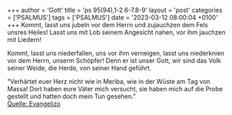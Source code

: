 +++
author = 'Gott'
title = 'ps 95(94),1-2.6-7.8-9'
layout = 'post'
categories = ['PSALMUS']
tags = ['PSALMUS']
date = '2023-03-12 08:00:04 +0100'
+++
Kommt, lasst uns jubeln vor dem Herrn
und zujauchzen dem Fels unsres Heiles!
Lasst uns mit Lob seinem Angesicht nahen,
vor ihm jauchzen mit Liedern!

Kommt, lasst uns niederfallen, uns vor ihm verneigen,
lasst uns niederknien vor dem Herrn, unserm Schöpfer!
Denn er ist unser Gott,
wir sind das Volk seiner Weide,
die Herde, von seiner Hand geführt.<!--more-->

"Verhärtet euer Herz nicht wie in Meriba,
wie in der Wüste am Tag von Massa!
Dort haben eure Väter mich versucht,
sie haben mich auf die Probe gestellt
und hatten doch mein Tun gesehen."<br> [Quelle: Evangelizo](https://evangeliumtagfuertag.org/DE/gospel)